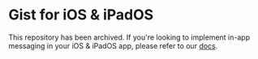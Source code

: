 # Gist for iOS & iPadOS

This repository has been archived. If you're looking to implement in-app messaging in your iOS & iPadOS app, please refer to our [docs](https://customer.io/docs/journeys/in-app-getting-started/).
